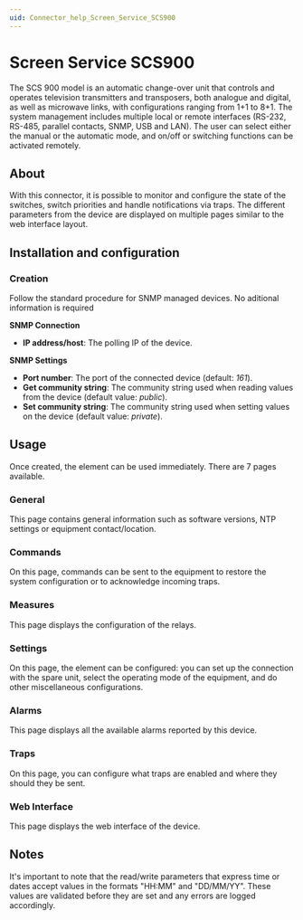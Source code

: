 ```yaml
---
uid: Connector_help_Screen_Service_SCS900
---
```


# Screen Service SCS900

The SCS 900 model is an automatic change-over unit that controls and operates television transmitters and transposers, both analogue and digital, as well as microwave links, with configurations ranging from 1+1 to 8+1. The system management includes multiple local or remote interfaces (RS-232, RS-485, parallel contacts, SNMP, USB and LAN). The user can select either the manual or the automatic mode, and on/off or switching functions can be activated remotely.

## About

With this connector, it is possible to monitor and configure the state of the switches, switch priorities and handle notifications via traps. The different parameters from the device are displayed on multiple pages similar to the web interface layout.

## Installation and configuration

### Creation

Follow the standard procedure for SNMP managed devices. No aditional information is required

**SNMP Connection**

- **IP address/host**: The polling IP of the device.

**SNMP Settings**

- **Port number**: The port of the connected device (default: *161*).
- **Get community string**: The community string used when reading values from the device (default value: *public*).
- **Set community string**: The community string used when setting values on the device (default value: *private*).

## Usage

Once created, the element can be used immediately. There are 7 pages available.

### General

This page contains general information such as software versions, NTP settings or equipment contact/location.

### Commands

On this page, commands can be sent to the equipment to restore the system configuration or to acknowledge incoming traps.

### Measures

This page displays the configuration of the relays.

### Settings

On this page, the element can be configured: you can set up the connection with the spare unit, select the operating mode of the equipment, and do other miscellaneous configurations.

### Alarms

This page displays all the available alarms reported by this device.

### Traps

On this page, you can configure what traps are enabled and where they should they be sent.

### Web Interface

This page displays the web interface of the device.

## Notes

It's important to note that the read/write parameters that express time or dates accept values in the formats "HH:MM" and "DD/MM/YY". These values are validated before they are set and any errors are logged accordingly.
